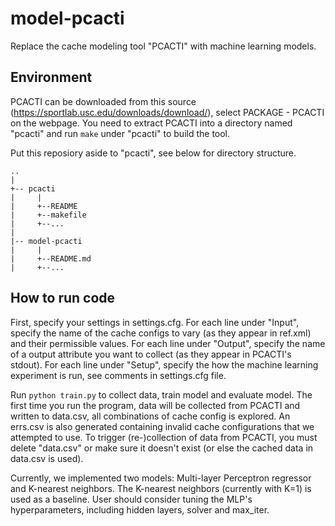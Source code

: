 # model-pcacti
Replace the cache modeling tool "PCACTI" with machine learning models.

## Environment
PCACTI can be downloaded from this source (https://sportlab.usc.edu/downloads/download/), select PACKAGE - PCACTI on the webpage. You need to extract PCACTI into a directory named "pcacti" and run `make` under "pcacti" to build the tool.

Put this reposiory aside to "pcacti", see below for directory structure.

```
..
|
+-- pcacti
|     |
|     +--README
|     +--makefile
|     +--...
|
|-- model-pcacti
|     |
|     +--README.md
|     +--...
```

## How to run code
First, specify your settings in settings.cfg. For each line under "Input", specify the name of the cache configs to vary (as they appear in ref.xml) and their permissible values. For each line under "Output", specify the name of a output attribute you want to collect (as they appear in PCACTI's stdout). For each line under "Setup", specify the how the machine learning experiment is run, see comments in settings.cfg file.

Run `python train.py` to collect data, train model and evaluate model. The first time you run the program, data will be collected from PCACTI and written to data.csv, all combinations of cache config is explored. An errs.csv is also generated containing invalid cache configurations that we attempted to use. To trigger (re-)collection of data from PCACTI, you must delete "data.csv" or make sure it doesn't exist (or else the cached data in data.csv is used).

Currently, we implemented two models: Multi-layer Perceptron regressor and K-nearest neighbors. The K-nearest neighbors (currently with K=1) is used as a baseline. User should consider tuning the MLP's hyperparameters, including hidden layers, solver and max_iter. 